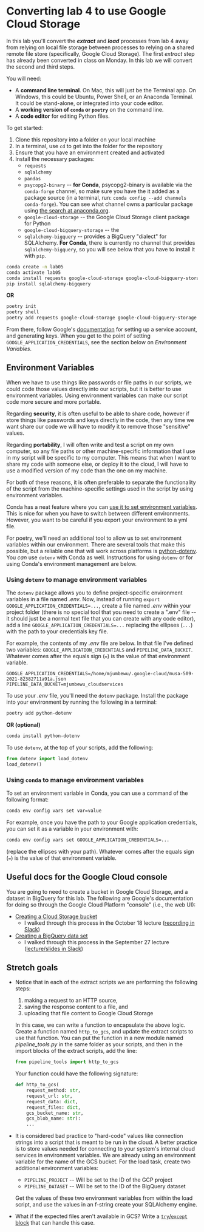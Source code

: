 # Converting lab 4 to use Google Cloud Storage

In this lab you'll convert the **_extract_** and **_load_** processes from lab 4 away from relying on local file storage between processes to relying on a shared remote file store (specifically, Google Cloud Storage). The first _extract_ step has already been converted in class on Monday. In this lab we will convert the second and third steps.

You will need:
* A **command line terminal**. On Mac, this will just be the Terminal app. On Windows, this could be Ubuntu, Power Shell, or an Anaconda Terminal. It could be stand-alone, or integrated into your code editor.
* A **working version of `conda` or `poetry`** on the command line.
* A **code editor** for editing Python files.

To get started:
1. Clone this repository into a folder on your local machine
2. In a terminal, use `cd` to get into the folder for the repository
3. Ensure that you have an environment created and activated
4. Install the necessary packages:
   * `requests`
   * `sqlalchemy`
   * `pandas`
   * `psycopg2-binary` -- **for Conda**, psycopg2-binary is available via the `conda-forge` channel, so make sure you have the it added as a package source (in a terminal, run: `conda config --add channels conda-forge`). You can see what channel owns a particular package using [the search at anaconda.org](https://anaconda.org/search?q=psycopg2-binary).
   * `google-cloud-storage` -- the Google Cloud Storage client package for Python
   * `google-cloud-bigquery-storage` -- the
   * `sqlalchemy-bigquery` -- provides a BigQuery "dialect" for SQLAlchemy. **For Conda**, there is currently no channel that provides `sqlalchemy-bigquery`, so you will see below that you have to install it with `pip`.

```bash
conda create -n lab05
conda activate lab05
conda install requests google-cloud-storage google-cloud-bigquery-storage sqlalchemy pandas psycopg2-binary
pip install sqlalchemy-bigquery
```

**OR**

```bash
poetry init
poetry shell
poetry add requests google-cloud-storage google-cloud-bigquery-storage sqlalchemy pandas psycopg2-binary sqlalchemy-bigquery
```

From there, follow Google's [documentation](https://cloud.google.com/storage/docs/reference/libraries#client-libraries-install-python) for setting up a service account, and generating keys. When you get to the point of setting `GOOGLE_APPLICATION_CREDENTIALS`, see the section below on _Environment Variables_.

## Environment Variables

When we have to use things like passwords or file paths in our scripts, we could code those values directly into our scripts, but it is better to use environment variables. Using environment variables can make our script code more secure and more portable.

Regarding **security**, it is often useful to be able to share code, however if store things like passwords and keys directly in the code, then any time we want share our code we will have to modify it to remove those "sensitive" values.

Regarding **portability**, I will often write and test a script on my own computer, so any file paths or other machine-specific information that I use in my script will be specific to my computer. This means that when I want to share my code with someone else, or deploy it to the cloud, I will have to use a modified version of my code than the one on my machine.

For both of these reasons, it is often preferable to separate the functionality of the script from the machine-specific settings used in the script by using environment variables.

Conda has a neat feature where you can [use it to set environment variables](https://conda.io/projects/conda/en/latest/user-guide/tasks/manage-environments.html#setting-environment-variables). This is nice for when you have to switch between different environments. However, you want to be careful if you export your environment to a yml file.

For poetry, we'll need an additional tool to allow us to set environment variables within our environment. There are several tools that make this possible, but a reliable one that will work across platforms is [python-dotenv](https://github.com/theskumar/python-dotenv). You _can_ use `dotenv` with Conda as well. Instructions for using `dotenv` or for using Conda's environment management are below.

### Using `dotenv` to manage environment variables

The `dotenv` package allows you to define project-specific environment variables in a file named _.env_. Now, instead of running `export GOOGLE_APPLICATION_CREDENTIALS=...`, create a file named _.env_ within your project folder (there is no special tool that you need to create a ".env" file -- it should just be a normal text file that you can create with any code editor), add a line `GOOGLE_APPLICATION_CREDENTIALS=...` replacing the ellipses (`...`) with the path to your credentials key file.

For example, the contents of my _.env_ file are below. In that file I've defined two variables: `GOOGLE_APPLICATION_CREDENTIALS` and `PIPELINE_DATA_BUCKET`. Whatever comes after the equals sign (`=`) is the value of that environment variable.
```
GOOGLE_APPLICATION_CREDENTIALS=/home/mjumbewu/.google-cloud/musa-509-2021-82382711a91a.json
PIPELINE_DATA_BUCKET=mjumbewu_cloudservices
```

To use your _.env_ file, you'll need the `dotenv` package. Install the package into your environment by running the following in a terminal:

```bash
poetry add python-dotenv
```

**OR (optional)**

```bash
conda install python-dotenv
```

To use `dotenv`, at the top of your scripts, add the following:

```python
from dotenv import load_dotenv
load_dotenv()
```

### Using `conda` to manage environment variables

To set an environment variable in Conda, you can use a command of the following format:

```bash
conda env config vars set var=value
```

For example, once you have the path to your Google application credentials, you can set it as a variable in your environment with:

```bash
conda env config vars set GOOGLE_APPLICATION_CREDENTIALS=...
```

(replace the ellipses with your path). Whatever comes after the equals sign (`=`) is the value of that environment variable.

## Useful docs for the Google Cloud console

You are going to need to create a bucket in Google Cloud Storage, and a dataset in BigQuery for this lab. The following are Google's documentation for doing so through the Google Cloud Platform "console" (i.e., the web UI):

* [Creating a Cloud Storage bucket](https://cloud.google.com/storage/docs/quickstart-console#create_a_bucket)
  - I walked through this process in the October 18 lecture ([recording in Slack](https://musa509610.slack.com/archives/C02CN2ZQG23/p1634602882004700))
* [Creating a BigQuery data set](https://cloud.google.com/bigquery/docs/quickstarts/quickstart-cloud-console#create_a_dataset)
  - I walked through this process in the September 27 lecture ([lecture/slides in Slack](https://musa509610.slack.com/archives/C02CN2ZQG23/p1632769863001400))

## Stretch goals

* Notice that in each of the extract scripts we are performing the following steps:
  1. making a request to an HTTP source,
  2. saving the response content to a file, and
  3. uploading that file content to Google Cloud Storage

  In this case, we can write a function to encapsulate the above logic. Create a function named `http_to_gcs`, and update the extract scripts to use that function. You can put the function in a new module named _pipeline_tools.py_ in the same folder as your scripts, and then in the import blocks of the extract scripts, add the line:

  ```python
  from pipeline_tools import http_to_gcs
  ```

  Your function could have the following signature:

  ```python
  def http_to_gcs(
      request_method: str,
      request_url: str,
      request_data: dict,
      request_files: dict,
      gcs_bucket_name: str,
      gcs_blob_name: str):
      ...
  ```

* It is considered bad practice to "hard-code" values like connection strings into a script that is meant to be run in the cloud. A better practice is to store values needed for connecting to your system's internal cloud services in environment variables. We are already using an environment variable for the name of the GCS bucket. For the load task, create two additional environment variables:

  * `PIPELINE_PROJECT` -- Will be set to the ID of the GCP project
  * `PIPELINE_DATASET` -- Will be set to the ID of the BigQuery dataset

  Get the values of these two environment variables from within the load script, and use the values in an f-string create your SQLAlchemy engine.

* What if the expected files aren't available in GCS? Write a [`try`/`except` block](https://realpython.com/python-exceptions/) that can handle this case.
